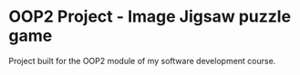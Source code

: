 # OOP2 Project - Image Jigsaw puzzle game

Project built for the OOP2 module of my software development course.
